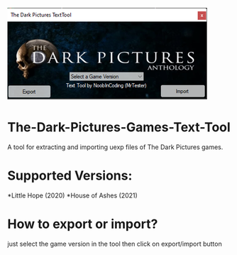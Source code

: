 ![Alt text](https://github.com/rm-NoobInCoding/The-Dark-Pictures-Games-Text-Tool/blob/master/tool.png?raw=true "Title")
# The-Dark-Pictures-Games-Text-Tool
A tool for extracting and importing uexp files of The Dark Pictures games.


# Supported Versions:
*Little Hope (2020)
*House of Ashes (2021)




# How to export or import?
just select the game version in the tool then click on export/import button

